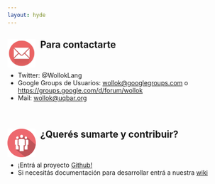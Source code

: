 ```yaml
---
layout: hyde
---
```


<div>
<img src="/images/mail.png" height="64" width="64" align="left"/>
<h2>&nbsp;&nbsp;Para contactarte</h2>
</div><br>

<ul>
<li>Twitter: @WollokLang</li>
<li>Google Groups de Usuarios: <a href="mailto:wollok@googlegroups.com">wollok@googlegroups.com</a> o <a href="https://groups.google.com/d/forum/wollok">https://groups.google.com/d/forum/wollok</a>
</li>
<li>Mail: <a href="mailto:wollok@uqbar.org">wollok@uqbar.org</a> </li>
</ul>

<br>
<div>
<img src="/images/community.png" height="64" width="64" align="left"/>
<h2>&nbsp;&nbsp;¿Querés sumarte y contribuir?</h2>
</div>
<br>
<ul>
<li>¡Entrá al proyecto <a href="https://github.com/uqbar-project/wollok">Github!</a></li>
<li>Si necesitás documentación para desarrollar entrá a nuestra <a href="https://github.com/uqbar-project/wollok">wiki</a></li>
</ul>


